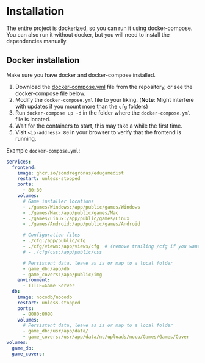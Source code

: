 # Installation
The entire project is dockerized, so you can run it using docker-compose. You can also run it without docker, but you will need to install the dependencies manually.

## Docker installation
Make sure you have docker and docker-compose installed.

1. Download the [docker-compose.yml](https://github.com/sondregronas/EduGameDist/blob/main/docker-compose.yml) file from the repository, or see the docker-compose file below.
2. Modify the `docker-compose.yml` file to your liking. (**Note**: Might interfere with updates if you mount more than the `cfg` folders)
3. Run `docker-compose up -d` in the folder where the `docker-compose.yml` file is located.
4. Wait for the containers to start, this may take a while the first time.
5. Visit `<ip-address>:80` in your browser to verify that the frontend is running.

Example `docker-compose.yml`:
```yaml
services:
  frontend:
    image: ghcr.io/sondregronas/edugamedist
    restart: unless-stopped
    ports:
      - 80:80
    volumes:
      # Game installer locations
      - ./games/Windows:/app/public/games/Windows
      - ./games/Mac:/app/public/games/Mac
      - ./games/Linux:/app/public/games/Linux
      - ./games/Android:/app/public/games/Android

      # Configuration files
      - ./cfg:/app/public/cfg
      - ./cfg/views:/app/views/cfg  # (remove trailing /cfg if you want access to all views)
      # - ./cfg/css:/app/public/css

      # Persistent data, leave as is or map to a local folder
      - game_db:/app/db
      - game_covers:/app/public/img
    environment:
      - TITLE=Game Server
  db:
    image: nocodb/nocodb
    restart: unless-stopped
    ports:
      - 8080:8080
    volumes:
      # Persistent data, leave as is or map to a local folder
      - game_db:/usr/app/data/
      - game_covers:/usr/app/data/nc/uploads/noco/Games/Games/Cover
volumes:
  game_db:
  game_covers:
```
